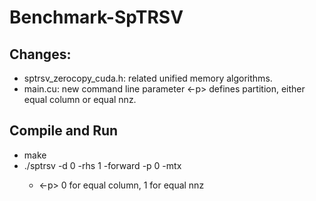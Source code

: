 # Benchmark-SpTRSV

## Changes:

  - sptrsv_zerocopy_cuda.h: related unified memory algorithms.
  - main.cu: new command line parameter <-p> defines partition, either equal column or equal nnz.
 
## Compile and Run

  - make
  - ./sptrsv -d 0 -rhs 1 -forward -p 0 -mtx <matrix> 
    - <-p> 0 for equal column, 1 for equal nnz
